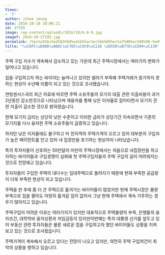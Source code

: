 ```yaml
---
Views:
- '7'
author: Jihee Jeong
date: 2016-10-18 10:06:21
id: 27193
image: /wp-content/uploads/2016/10/4.0-9.jpg
imagef: 2016-10-27193.jpg
permalink: /%ec%a3%bc%ed%83%9d%ea%b5%ac%ec%9e%85%ec%a7%80%ec%88%98-%ed%95%98%eb%9d%bd%ec%b6%94%ec%84%b8/
title: "\uC8FC\uD0DD\uAD6C\uC785\uC9C0\uC218 \uD558\uB77D\uCD94\uC138"
---
```


주택 구입 지수가 계속해서 감소하고 있는 가운데 최근 주택시장에서는 여러가지 변화가 일어나고 있습니다.

집을 구입하고자 하는 바이어는 늘어나고 있지만 셀러가 부족해 주택거래가 증가하지 못하는 현상이 수년째 되풀이 되고 있는 것으로 조사됐습니다.

연방센서스국의 최근 자료에 따르면 주택 소유주들의 모기지 대출 관련 지출비용이 과거 2년동안 감소한것으로 나타났으며 재융자를 통해 낮은 이자율로 갈아타면서 모기지 관련 지출이 감소한 것으로 밝혀졌습니다.

현재 모기지 금리는 상당히 낮은 수준이고 이러한 금리가 상당기간 지속되면서 기존의 모기지를 다시 융자한 주택 소유주들이 급증하고 있습니다.

하지만 낮은 이자율에도 불구하고 미 전지역의 주택가격이 오르고 있어 대부분의 구입자가 높은 페이먼트를 안고 있어 내 집장만을 포기하는 현상까지 나타났습니다.

특히 투자자들이 선호하는 50만달러 미만의 주택시장에서는 처음으로 내집장만을 하고자하는 바이어들과 구입경쟁이 심화돼 첫 주택구입자들의 주택 구입의 길이 어려워지는 것으로 전망돼고 있습니다.

투자자들이 구입한 주택의 대다수는 임대주택으로 돌려지기 때문에 현재 부족한 공급량이 더욱 부족한 현상이 되고 있습니다.

주택을 판 후에 좀 더 큰 주택으로 옮겨가는 바이어들이 많았지만 현재 주택시장은 물량부족으로 집을 팔아도 마땅히 옮겨갈 집이 없어서 그냥 현재 주택에서 계속 거주하는 경우가 많아지고 있습니다.

주택구입이 어려운 이유는 여러가지가 있지만 대표적으로 주택물량의 부족, 은행들의 융자조건, 대학학비 융자상환과 저임금등이 있지만이번해는 특히 대통령 선거를 앞두고 있어 부동산 관련 투자자들은 물론 새로운 집을 구입하고자 했던 바이어들도 상황을 지켜보고 있는 것으로 조사됬습니다.

주택가격이 계속해서 오르고 있다는 전망이 나오고 있지만, 여전히 주택 구입여건이 최악의 상황을 향하고 있습니다.